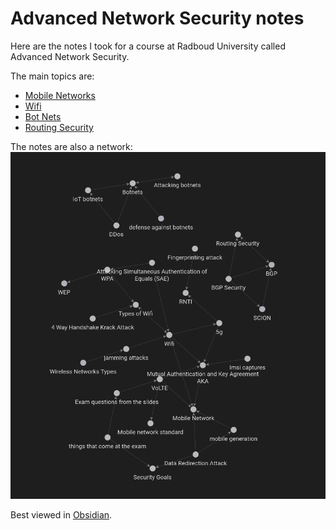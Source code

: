 # Advanced Network Security notes

Here are the notes I took for a course at Radboud University called Advanced Network Security.

The main topics are: 

- [Mobile Networks](Mobile%20Network.md)
- [Wifi](WiFi.md)
- [Bot Nets](Botnets.md)
- [Routing Security](Routing%20Security.md)

The notes are also a network:
![Note Network](images/Note_network.png)

Best viewed in [Obsidian](https://obsidian.md).
